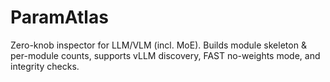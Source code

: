 # ParamAtlas
Zero-knob inspector for LLM/VLM (incl. MoE). Builds module skeleton &amp; per-module counts, supports vLLM discovery, FAST no-weights mode, and integrity checks.
